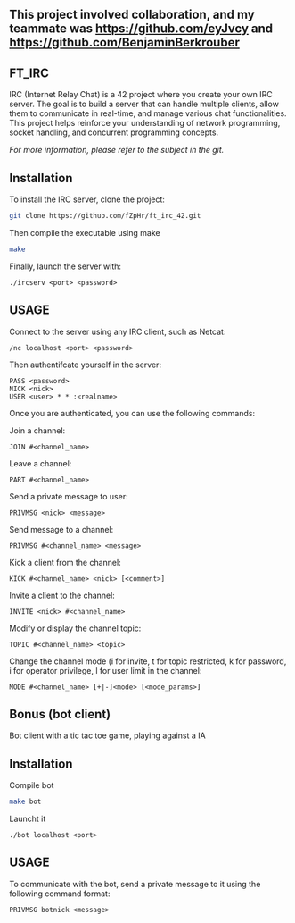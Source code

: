 ## This project involved collaboration, and my teammate was https://github.com/eyJvcy and https://github.com/BenjaminBerkrouber


## FT_IRC

IRC (Internet Relay Chat) is a 42 project where you create your own IRC server. The goal is to build a server that can handle multiple clients, allow them to communicate in real-time, and manage various chat functionalities. This project helps reinforce your understanding of network programming, socket handling, and concurrent programming concepts.

*For more information, please refer to the subject in the git.*


## Installation

To install the IRC server, clone the project:

```bash
git clone https://github.com/fZpHr/ft_irc_42.git
```
Then compile the executable using make
```bash
make
```
Finally, launch the server with:
```
./ircserv <port> <password>
```

## USAGE

Connect to the server using any IRC client, such as Netcat:
```
/nc localhost <port> <password>
```
Then authentifcate yourself in the server:

```
PASS <password>
NICK <nick>
USER <user> * * :<realname>
```
Once you are authenticated, you can use the following commands:

Join a channel:
```
JOIN #<channel_name>
````
Leave a channel:
```
PART #<channel_name>
```
Send a private message to user:
```
PRIVMSG <nick> <message>
```

Send message to a channel:
```
PRIVMSG #<channel_name> <message>
```

Kick a client from the channel:
```
KICK #<channel_name> <nick> [<comment>]
```
Invite a client to the channel:
```
INVITE <nick> #<channel_name>
```
Modify or display the channel topic:
```
TOPIC #<channel_name> <topic>
```

Change the channel mode (i for invite, t for topic restricted, k for password, i for operator privilege, l for user limit in the channel:
```
MODE #<channel_name> [+|-]<mode> [<mode_params>]
```

## Bonus (bot client)
Bot client with a tic tac toe game, playing against a IA
## Installation


Compile bot
```bash
make bot
```
Launcht it
```
./bot localhost <port>
```

## USAGE

To communicate with the bot, send a private message to it using the following command format:
```
PRIVMSG botnick <message>
```
